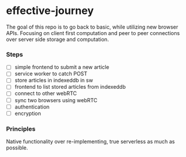 # effective-journey

The goal of this repo is to go back to basic, while utilizing new browser APIs. Focusing on client first computation and peer to peer connections over server side storage and computation.

### Steps
- [ ] simple frontend to submit a new article
- [ ] service worker to catch POST
- [ ] store articles in indexeddb in sw
- [ ] frontend to list stored articles from indexeddb
- [ ] connect to other webRTC
- [ ] sync two browsers using webRTC
- [ ] authentication
- [ ] encryption

### Principles
Native functionality over re-implementing, true serverless as much as possible.